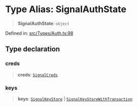 # Type Alias: SignalAuthState

> **SignalAuthState**: `object`

Defined in: [src/Types/Auth.ts:98](https://github.com/Fokusdotid/Baileys/blob/d7495b24bcd136e35724329fba661cfcc0bc8eed/src/Types/Auth.ts#L98)

## Type declaration

### creds

> **creds**: [`SignalCreds`](SignalCreds.md)

### keys

> **keys**: [`SignalKeyStore`](SignalKeyStore.md) \| [`SignalKeyStoreWithTransaction`](SignalKeyStoreWithTransaction.md)
